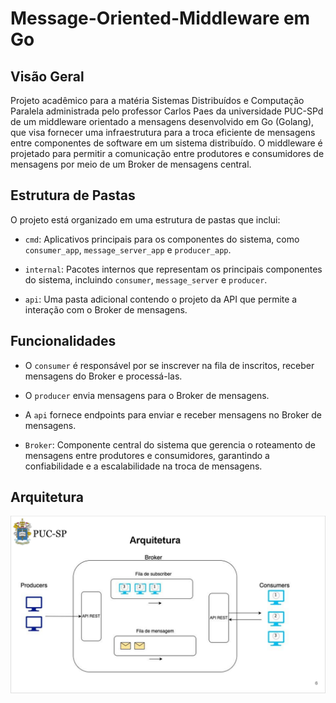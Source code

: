 # Message-Oriented-Middleware em Go

## Visão Geral

Projeto acadêmico para a matéria Sistemas Distribuídos e Computação Paralela administrada pelo professor Carlos Paes da universidade PUC-SPd de um middleware orientado a mensagens desenvolvido em Go (Golang), que visa fornecer uma infraestrutura para a troca eficiente de mensagens entre componentes de software em um sistema distribuído. O middleware é projetado para permitir a comunicação entre produtores e consumidores de mensagens por meio de um Broker de mensagens central.

## Estrutura de Pastas

O projeto está organizado em uma estrutura de pastas que inclui:

- `cmd`: Aplicativos principais para os componentes do sistema, como `consumer_app`, `message_server_app` e `producer_app`.

- `internal`: Pacotes internos que representam os principais componentes do sistema, incluindo `consumer`, `message_server` e `producer`.

- `api`: Uma pasta adicional contendo o projeto da API que permite a interação com o Broker de mensagens.
  
## Funcionalidades

- O `consumer` é responsável por se inscrever na fila de inscritos, receber mensagens do Broker e processá-las.

- O `producer` envia mensagens para o Broker de mensagens.

- A `api` fornece endpoints para enviar e receber mensagens no Broker de mensagens.

- `Broker`: Componente central do sistema que gerencia o roteamento de mensagens entre produtores e consumidores, garantindo a confiabilidade e a escalabilidade na troca de mensagens.

## Arquitetura

<img src="docs/message-oriented-middleware architecture.png" alt="architecture image">


